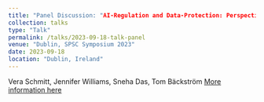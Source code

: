 ```yaml
---
title: "Panel Discussion: "AI-Regulation and Data-Protection: Perspectives from the World"
collection: talks
type: "Talk"
permalink: /talks/2023-09-18-talk-panel
venue: "Dublin, SPSC Symposium 2023"
date: 2023-09-18
location: "Dublin, Ireland"
---
```

Vera Schmitt, Jennifer Williams, Sneha Das, Tom Bäckström 
[More information here](https://spsc-symposium2023.mobileds.de/)


